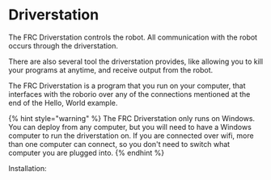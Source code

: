 # Driverstation

The FRC Driverstation controls the robot. All communication with the robot occurs through the driverstation.

There are also several tool the driverstation provides, like allowing you to kill your programs at anytime, and receive output from the robot.

The FRC Driverstation is a program that you run on your computer, that interfaces with the roborio over any of the connections mentioned at the end of the Hello, World example.

{% hint style="warning" %}
The FRC Driverstation only runs on Windows. You can deploy from any computer, but you will need to have a Windows computer to run the driverstation on. If you are connected over wifi, more than one computer can connect, so you don't need to switch what computer you are plugged into.
{% endhint %}

Installation: 

